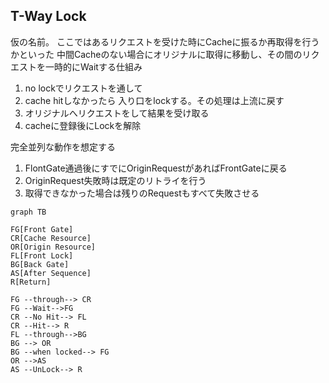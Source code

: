 ## T-Way Lock

仮の名前。
ここではあるリクエストを受けた時にCacheに振るか再取得を行うかといった
中間Cacheのない場合にオリジナルに取得に移動し、その間のリクエストを一時的にWaitする仕組み


1. no lockでリクエストを通して
2. cache hitしなかったら 入り口をlockする。その処理は上流に戻す
3. オリジナルへリクエストをして結果を受け取る
4. cacheに登録後にLockを解除

完全並列な動作を想定する
1. FlontGate通過後にすでにOriginRequestがあればFrontGateに戻る
2. OriginRequest失敗時は既定のリトライを行う
3. 取得できなかった場合は残りのRequestもすべて失敗させる


```mermaid
graph TB

FG[Front Gate]
CR[Cache Resource]
OR[Origin Resource]
FL[Front Lock]
BG[Back Gate]
AS[After Sequence]
R[Return]

FG --through--> CR
FG --Wait-->FG
CR --No Hit--> FL
CR --Hit--> R
FL --through-->BG
BG --> OR
BG --when locked--> FG
OR -->AS
AS --UnLock--> R
```

